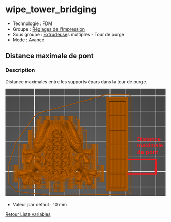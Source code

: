 # wipe_tower_bridging

* Technologie : FDM
* Groupe : [Réglages de l'Impression](../print_settings/print_settings.md)
* Sous groupe : [Extrudeuse](../printer_settings/printer_settings.md#extrudeuse)s multiples - Tour de purge
* Mode : Avancé

## Distance maximale de pont

### Description

Distance maximales entre les supports épars dans la tour de purge.

![Distance maximale de pont](./images/wipe_tower_bridging/001.png)

* Valeur par défaut : 10 mm

[Retour Liste variables](variable_list.md)